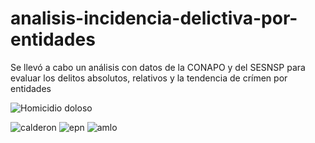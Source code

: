 # analisis-incidencia-delictiva-por-entidades
Se llevó a cabo un análisis con datos de la CONAPO y del SESNSP para evaluar los delitos absolutos, relativos y la tendencia de crímen por entidades

![Homicidio doloso](https://github.com/DiegoVillatoro/analisis-incidencia-delictiva-por-entidades/assets/45828192/dbde410c-cb04-477d-bd55-aad531668e35)


![calderon](https://github.com/DiegoVillatoro/analisis-incidencia-delictiva-por-entidades/assets/45828192/f9cce135-aa14-4c46-a112-dc34813a2687)
![epn](https://github.com/DiegoVillatoro/analisis-incidencia-delictiva-por-entidades/assets/45828192/a25868ad-cc92-4828-9f25-c5053580f8c9)
![amlo](https://github.com/DiegoVillatoro/analisis-incidencia-delictiva-por-entidades/assets/45828192/8843289f-874f-4438-846f-3900a43654be)
